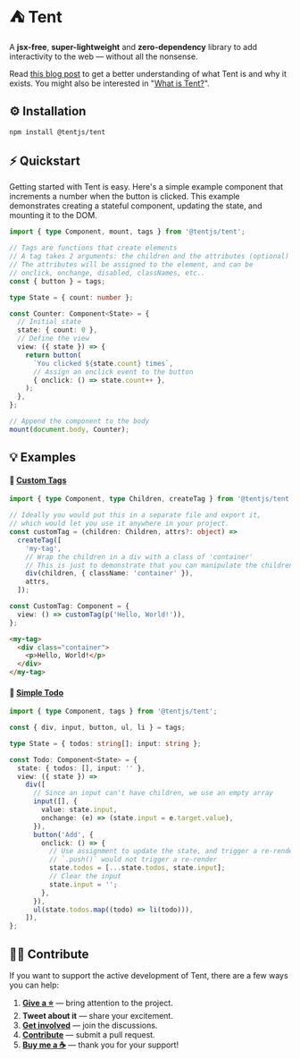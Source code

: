 # ⛺ Tent

A **jsx-free**, **super-lightweight** and **zero-dependency** library to add interactivity to the web &mdash; without all the nonsense.

Read [this blog post](https://www.itsmeseb.dev/2024/01/03/tent.html) to get a better understanding of what Tent is and why it exists. You might also be interested in "[What is Tent?](https://tentjs.github.io/docs/what-is-it.html)".

## ⚙️ Installation

```bash
npm install @tentjs/tent
```

## ⚡ Quickstart

Getting started with Tent is easy. Here's a simple example component that increments a number when the button is clicked. This example demonstrates creating a stateful component, updating the state, and mounting it to the DOM.

```typescript
import { type Component, mount, tags } from '@tentjs/tent';

// Tags are functions that create elements
// A tag takes 2 arguments: the children and the attributes (optional)
// The attributes will be assigned to the element, and can be
// onclick, onchange, disabled, classNames, etc..
const { button } = tags;

type State = { count: number };

const Counter: Component<State> = {
  // Initial state
  state: { count: 0 },
  // Define the view
  view: ({ state }) => {
    return button(
      `You clicked ${state.count} times`,
      // Assign an onclick event to the button
      { onclick: () => state.count++ },
    );
  },
};

// Append the component to the body
mount(document.body, Counter);
```

## 💡 Examples

#### 📖 [Custom Tags](/#custom-tags)

```typescript
import { type Component, type Children, createTag } from '@tentjs/tent';

// Ideally you would put this in a separate file and export it,
// which would let you use it anywhere in your project.
const customTag = (children: Children, attrs?: object) =>
  createTag([
    'my-tag',
    // Wrap the children in a div with a class of 'container'
    // This is just to demonstrate that you can manipulate the children
    div(children, { className: 'container' }),
    attrs,
  ]);

const CustomTag: Component = {
  view: () => customTag(p('Hello, World!')),
};
```

```html
<my-tag>
  <div class="container">
    <p>Hello, World!</p>
  </div>
</my-tag>
```

#### 📖 [Simple Todo](/#simple-todo)

```typescript
import { type Component, tags } from '@tentjs/tent';

const { div, input, button, ul, li } = tags;

type State = { todos: string[]; input: string };

const Todo: Component<State> = {
  state: { todos: [], input: '' },
  view: ({ state }) =>
    div([
      // Since an input can't have children, we use an empty array
      input([], {
        value: state.input,
        onchange: (e) => (state.input = e.target.value),
      }),
      button('Add', {
        onclick: () => {
          // Use assignment to update the state, and trigger a re-render,
          // `.push()` would not trigger a re-render
          state.todos = [...state.todos, state.input];
          // Clear the input
          state.input = '';
        },
      }),
      ul(state.todos.map((todo) => li(todo))),
    ]),
};
```

## 👍🏻 Contribute

If you want to support the active development of Tent, there are a few ways you can help:

1. [**Give a ⭐**](https://github.com/tentjs/tent/stargazers) &mdash; bring attention to the project.
2. **Tweet about it** &mdash; share your excitement.
3. [**Get involved**](https://github.com/tentjs/tent/discussions) &mdash; join the discussions.
4. [**Contribute**](https://github.com/tentjs/tent/pulls) &mdash; submit a pull request.
5. [**Buy me a ☕**](https://www.buymeacoffee.com/sebkolind) &mdash; thank you for your support!
